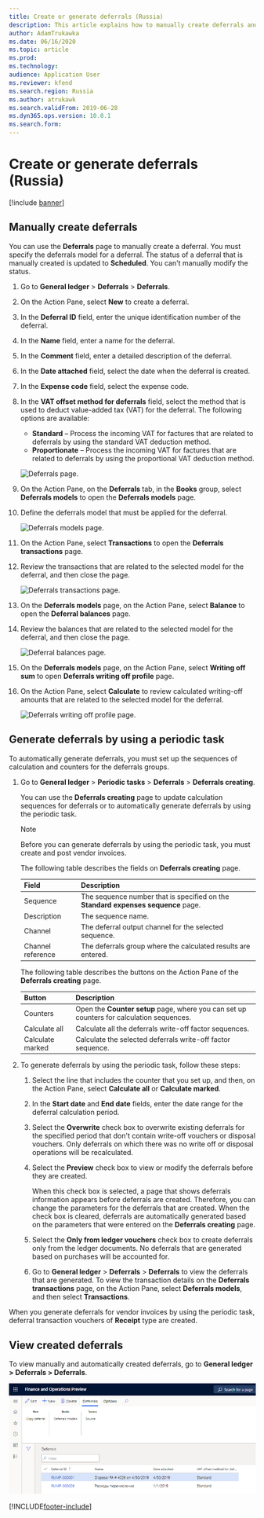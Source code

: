```yaml
---
title: Create or generate deferrals (Russia)
description: This article explains how to manually create deferrals and how to generate them by using a periodic task.
author: AdamTrukawka
ms.date: 06/16/2020
ms.topic: article
ms.prod: 
ms.technology: 
audience: Application User
ms.reviewer: kfend
ms.search.region: Russia
ms.author: atrukawk
ms.search.validFrom: 2019-06-28
ms.dyn365.ops.version: 10.0.1
ms.search.form: 
---
```


# Create or generate deferrals (Russia)

[!include [banner](../includes/banner.md)]

## Manually create deferrals

You can use the **Deferrals** page to manually create a deferral. You must specify the deferrals model for a deferral. The status of a deferral that is manually created is updated to **Scheduled**. You can't manually modify the status.

1. Go to **General ledger** \> **Deferrals** \> **Deferrals**.
2. On the Action Pane, select **New** to create a deferral.
3. In the **Deferral ID** field, enter the unique identification number of the deferral.
4. In the **Name** field, enter a name for the deferral.
5. In the **Comment** field, enter a detailed description of the deferral.
6. In the **Date attached** field, select the date when the deferral is created.
7. In the **Expense code** field, select the expense code.
8. In the **VAT offset method for deferrals** field, select the method that is used to deduct value-added tax (VAT) for the deferral. The following options are available:

    - **Standard** – Process the incoming VAT for factures that are related to deferrals by using the standard VAT deduction method.
    - **Proportionate** – Process the incoming VAT for factures that are related to deferrals by using the proportional VAT deduction method.

    ![Deferrals page.](media/rus-create-generate-deferrals-01.png)

9. On the Action Pane, on the **Deferrals** tab, in the **Books** group, select **Deferrals models** to open the **Deferrals models** page.
10. Define the deferrals model that must be applied for the deferral.

    ![Deferrals models page.](media/rus-create-generate-deferrals-02.png)

11. On the Action Pane, select **Transactions** to open the **Deferrals transactions** page.
12. Review the transactions that are related to the selected model for the deferral, and then close the page.

    ![Deferrals transactions page.](media/rus-create-generate-deferrals-03.png)

13. On the **Deferrals models** page, on the Action Pane, select **Balance** to open the **Deferral balances** page.
14. Review the balances that are related to the selected model for the deferral, and then close the page.

    ![Deferral balances page.](media/rus-create-generate-deferrals-04.png)

15. On the **Deferrals models** page, on the Action Pane, select **Writing off sum** to open **Deferrals writing off profile** page.
16. On the Action Pane, select **Calculate** to review calculated writing-off amounts that are related to the selected model for the deferral.

    ![Deferrals writing off profile page.](media/rus-create-generate-deferrals-05.png)

## Generate deferrals by using a periodic task

To automatically generate deferrals, you must set up the sequences of calculation and counters for the deferrals groups.

1. Go to **General ledger** \> **Periodic tasks** \> **Deferrals** \> **Deferrals creating**.

    You can use the **Deferrals creating** page to update calculation sequences for deferrals or to automatically generate deferrals by using the periodic task.

    > [!NOTE]
    > Before you can generate deferrals by using the periodic task, you must create and post vendor invoices.

    The following table describes the fields on **Deferrals creating** page.

    | Field             | Description                                                                       |
    |-------------------|-----------------------------------------------------------------------------------|
    | Sequence          | The sequence number that is specified on the **Standard expenses sequence** page. |
    | Description       | The sequence name.                                                                |
    | Channel           | The deferral output channel for the selected sequence.                            |
    | Channel reference | The deferrals group where the calculated results are entered.                     |

    The following table describes the buttons on the Action Pane of the **Deferrals creating** page.

    | Button           | Description                                                                               |
    |------------------|-------------------------------------------------------------------------------------------|
    | Counters         | Open the **Counter setup** page, where you can set up counters for calculation sequences. |
    | Calculate all    | Calculate all the deferrals write-off factor sequences.                                   |
    | Calculate marked | Calculate the selected deferrals write-off factor sequence.                               |

2. To generate deferrals by using the periodic task, follow these steps:

    1. Select the line that includes the counter that you set up, and then, on the Action Pane, select **Calculate all** or **Calculate marked**.
    2. In the **Start date** and **End date** fields, enter the date range for the deferral calculation period.
    3. Select the **Overwrite** check box to overwrite existing deferrals for the specified period that don't contain write-off vouchers or disposal vouchers. Only deferrals on which there was no write off or disposal operations will be recalculated.
    4. Select the **Preview** check box to view or modify the deferrals before they are created.

        When this check box is selected, a page that shows deferrals information appears before deferrals are created. Therefore, you can change the parameters for the deferrals that are created. When the check box is cleared, deferrals are automatically generated based on the parameters that were entered on the **Deferrals creating** page.

    5. Select the **Only from ledger vouchers** check box to create deferrals only from the ledger documents. No deferrals that are generated based on purchases will be accounted for.
    6. Go to **General ledger** \> **Deferrals** \> **Deferrals** to view the deferrals that are generated. To view the transaction details on the **Deferrals transactions** page, on the Action Pane, select **Deferrals models**, and then select **Transactions**.

When you generate deferrals for vendor invoices by using the periodic task, deferral transaction vouchers of **Receipt** type are created.

## View created deferrals

To view manually and automatically created deferrals, go to **General ledger > Deferrals > Deferrals**.

![Deferrals page, list of deferrals.](media/6_Deferrals.png)


[!INCLUDE[footer-include](../../includes/footer-banner.md)]
